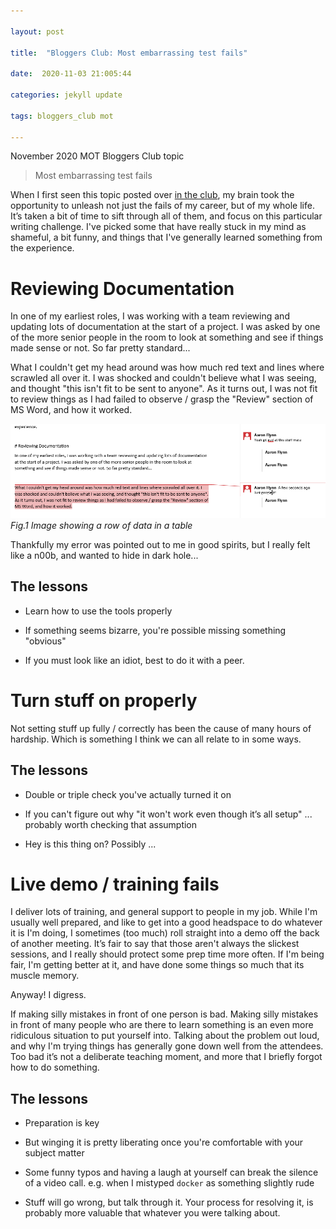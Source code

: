 ```yaml
---

layout: post

title:  "Bloggers Club: Most embarrassing test fails"

date:  2020-11-03 21:005:44

categories: jekyll update

tags: bloggers_club mot

---
```


November 2020 MOT Bloggers Club topic

> Most embarrassing test fails

When I first seen this topic posted over [in the club](https://club.ministryoftesting.com/t/bloggers-club-october-november-2020-most-embarrassing-test-fails/43998), my brain took the opportunity to unleash not just the fails of my career, but of my whole life. It’s taken a bit of time to sift through all of them, and focus on this particular writing challenge. I've picked some that have really stuck in my mind as shameful, a bit funny, and things that I've generally learned something from the experience.

# Reviewing Documentation

In one of my earliest roles, I was working with a team reviewing and updating lots of documentation at the start of a project. I was asked by one of the more senior people in the room to look at something and see if things made sense or not. So far pretty standard...

What I couldn't get my head around was how much red text and lines where scrawled all over it. I was shocked and couldn't believe what I was seeing, and thought "this isn't fit to be sent to anyone". As it turns out, I was not fit to review things as I had failed to observe / grasp the "Review" section of MS Word, and how it worked.

![MS Word document with review comments](/images/2020-11-03-review.PNG)
*Fig.1 Image showing a row of data in a table*

Thankfully my error was pointed out to me in good spirits, but I really felt like a n00b, and wanted to hide in dark hole...


## The lessons

- Learn how to use the tools properly

- If something seems bizarre, you're possible missing something "obvious"

- If you must look like an idiot, best to do it with a peer.

# Turn stuff on properly

Not setting stuff up fully / correctly has been the cause of many hours of hardship. Which is something I think we can all relate to in some ways.

## The lessons

- Double or triple check you've actually turned it on

- If you can't figure out why "it won't work even though it’s all setup" ... probably worth checking that assumption

- Hey is this thing on? Possibly ...

# Live demo / training fails

I deliver lots of training, and general support to people in my job. While I'm usually well prepared, and like to get into a good headspace to do whatever it is I'm doing, I sometimes (too much) roll straight into a demo off the back of another meeting. It’s fair to say that those aren't always the slickest sessions, and I really should protect some prep time more often. If I'm being fair, I'm getting better at it, and have done some things so much that its muscle memory.

Anyway!  I digress.

If making silly mistakes in front of one person is bad. Making silly mistakes in front of many people who are there to learn something is an even more ridiculous situation to put yourself into. Talking about the problem out loud, and why I'm trying things has generally gone down well from the attendees. Too bad it’s not a deliberate teaching moment, and more that I briefly forgot how to do something.

## The lessons

- Preparation is key

- But winging it is pretty liberating once you're comfortable with your subject matter

- Some funny typos and having a laugh at yourself can break the silence of a video call. e.g. when I mistyped `docker` as something slightly rude

- Stuff will go wrong, but talk through it. Your process for resolving it, is probably more valuable that whatever you were talking about.
